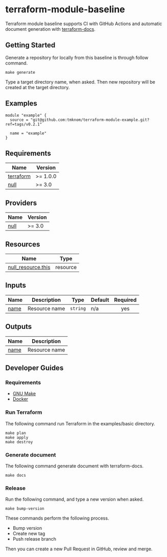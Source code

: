 # terraform-module-baseline

Terraform module baseline supports CI with GitHub Actions and automatic document generation with [terraform-docs](https://github.com/terraform-docs/terraform-docs).

## Getting Started

Generate a repository for locally from this baseline is through follow command.

```shell
make generate
```

Type a target directory name, when asked.
Then new repository will be created at the target directory.

<!-- BEGIN_TF_DOCS -->
## Examples

```hcl
module "example" {
  source = "git@github.com:tmknom/terraform-module-example.git?ref=tags/v0.2.1"

  name = "example"
}
```

## Requirements

| Name | Version |
|------|---------|
| <a name="requirement_terraform"></a> [terraform](#requirement\_terraform) | >= 1.0.0 |
| <a name="requirement_null"></a> [null](#requirement\_null) | >= 3.0 |

## Providers

| Name | Version |
|------|---------|
| <a name="provider_null"></a> [null](#provider\_null) | >= 3.0 |

## Resources

| Name | Type |
|------|------|
| [null_resource.this](https://registry.terraform.io/providers/hashicorp/null/latest/docs/resources/resource) | resource |

## Inputs

| Name | Description | Type | Default | Required |
|------|-------------|------|---------|:--------:|
| <a name="input_name"></a> [name](#input\_name) | Resource name | `string` | n/a | yes |

## Outputs

| Name | Description |
|------|-------------|
| <a name="output_name"></a> [name](#output\_name) | Resource name |
<!-- END_TF_DOCS -->

## Developer Guides

### Requirements

- [GNU Make](https://www.gnu.org/software/make/)
- [Docker](https://docs.docker.com/get-docker/)

### Run Terraform

The following command run Terraform in the examples/basic directory.

```shell
make plan
make apply
make destroy
```

### Generate document

The following command generate document with terraform-docs.

```shell
make docs
```

### Release

Run the following command, and type a new version when asked.

```shell
make bump-version
```

These commands perform the following process.

- Bump version
- Create new tag
- Push release branch

Then you can create a new Pull Request in GitHub, review and merge.
